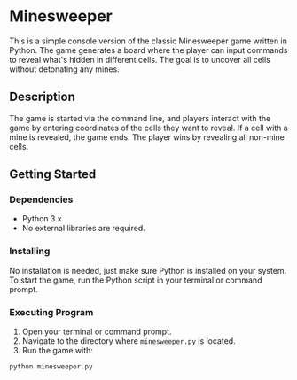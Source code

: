 # Minesweeper

This is a simple console version of the classic Minesweeper game written in Python. The game generates a board where the player can input commands to reveal what's hidden in different cells. The goal is to uncover all cells without detonating any mines.

## Description

The game is started via the command line, and players interact with the game by entering coordinates of the cells they want to reveal. If a cell with a mine is revealed, the game ends. The player wins by revealing all non-mine cells.

## Getting Started

### Dependencies

- Python 3.x
- No external libraries are required.

### Installing

No installation is needed, just make sure Python is installed on your system. To start the game, run the Python script in your terminal or command prompt.

### Executing Program

1. Open your terminal or command prompt.
2. Navigate to the directory where `minesweeper.py` is located.
3. Run the game with:

```bash
python minesweeper.py
